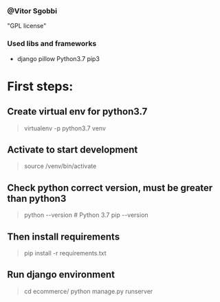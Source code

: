 ### @Vitor Sgobbi
"GPL license"
### Used libs and frameworks 
* django pillow Python3.7 pip3 

# First steps:
## Create virtual env for python3.7
> virtualenv -p python3.7 venv
## Activate to start development
> source /venv/bin/activate
## Check python correct version, must be greater than python3
> python --version # Python 3.7
> pip --version
## Then install requirements
> pip install -r requirements.txt

## Run django environment
> cd ecommerce/
> python manage.py runserver
